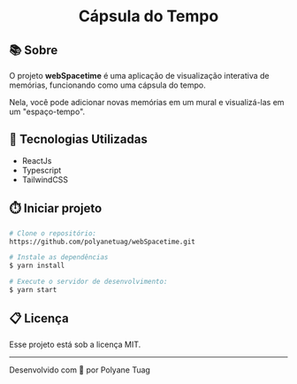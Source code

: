<h1 align="center">Cápsula do Tempo</h1>

## 📚 Sobre
O projeto **webSpacetime** é uma aplicação de visualização interativa de memórias, funcionando como uma cápsula do tempo.

Nela, você pode adicionar novas memórias em um mural e visualizá-las em um "espaço-tempo".


## 🚀 Tecnologias Utilizadas
- ReactJs
- Typescript
- TailwindCSS
  

## ⏱️ Iniciar projeto

```bash
# Clone o repositório:
https://github.com/polyanetuag/webSpacetime.git

# Instale as dependências
$ yarn install

# Execute o servidor de desenvolvimento:
$ yarn start

```

## 📋 Licença
Esse projeto está sob a licença MIT. 

---

Desenvolvido com 💜 por Polyane Tuag


